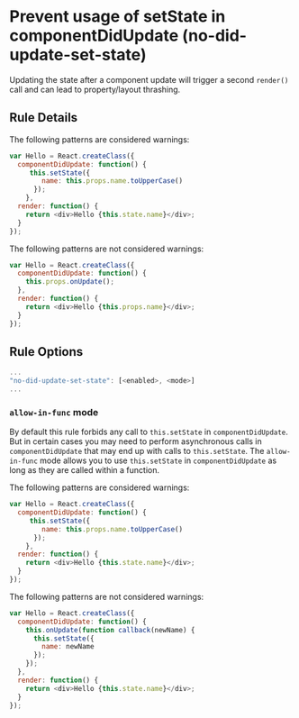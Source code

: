 # Prevent usage of setState in componentDidUpdate (no-did-update-set-state)

Updating the state after a component update will trigger a second `render()` call and can lead to property/layout thrashing.

## Rule Details

The following patterns are considered warnings:

```js
var Hello = React.createClass({
  componentDidUpdate: function() {
     this.setState({
        name: this.props.name.toUpperCase()
      });
    },
  render: function() {
    return <div>Hello {this.state.name}</div>;
  }
});
```

The following patterns are not considered warnings:

```js
var Hello = React.createClass({
  componentDidUpdate: function() {
    this.props.onUpdate();
  },
  render: function() {
    return <div>Hello {this.props.name}</div>;
  }
});
```

## Rule Options

```js
...
"no-did-update-set-state": [<enabled>, <mode>]
...
```

### `allow-in-func` mode

By default this rule forbids any call to `this.setState` in `componentDidUpdate`. But in certain cases you may need to perform asynchronous calls in `componentDidUpdate` that may end up with calls to `this.setState`. The `allow-in-func` mode allows you to use `this.setState` in `componentDidUpdate` as long as they are called within a function.

The following patterns are considered warnings:

```js
var Hello = React.createClass({
  componentDidUpdate: function() {
     this.setState({
        name: this.props.name.toUpperCase()
      });
    },
  render: function() {
    return <div>Hello {this.state.name}</div>;
  }
});
```

The following patterns are not considered warnings:

```js
var Hello = React.createClass({
  componentDidUpdate: function() {
    this.onUpdate(function callback(newName) {
      this.setState({
        name: newName
      });
    });
  },
  render: function() {
    return <div>Hello {this.state.name}</div>;
  }
});
```
